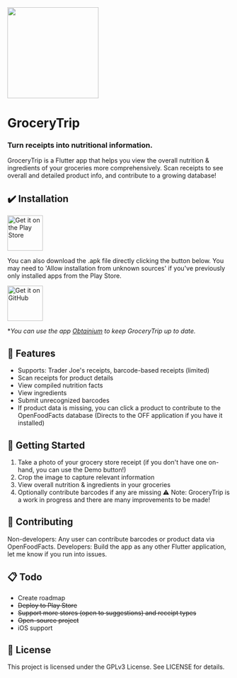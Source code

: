 <img src="https://user-images.githubusercontent.com/32601911/230755763-3ed1bb83-a04c-43a6-b9e0-fe8e4dd8a4ed.png" height="206">

# GroceryTrip
### Turn receipts into nutritional information. 

GroceryTrip is a Flutter app that helps you view the overall nutrition & ingredients of your groceries more comprehensively. Scan receipts to see overall and detailed product info, and contribute to a growing database!

## :heavy_check_mark: Installation
[<img src="https://play.google.com/intl/en_us/badges/static/images/badges/en_badge_web_generic.png"
    alt="Get it on the Play Store"
    height="80">](https://play.google.com/store/apps/details?id=app.grocerytrip.android)

You can also download the .apk file directly clicking the button below. You may need to 'Allow installation from unknown sources' if you've previously only installed apps from the Play Store. 

[<img src="https://github.com/machiav3lli/oandbackupx/blob/034b226cea5c1b30eb4f6a6f313e4dadcbb0ece4/badge_github.png"
    alt="Get it on GitHub"
    height="80">](https://github.com/zanovis/GroceryTrip/releases)

**You can use the app [Obtainium](https://github.com/ImranR98/Obtainium) to keep GroceryTrip up to date.*

## 🌟 Features
- Supports: Trader Joe's receipts, barcode-based receipts (limited)
- Scan receipts for product details
- View compiled nutrition facts
- View ingredients
- Submit unrecognized barcodes
- If product data is missing, you can click a product to contribute to the OpenFoodFacts database (Directs to the OFF application if you have it installed) 

## 🚀 Getting Started
1. Take a photo of your grocery store receipt (if you don't have one on-hand, you can use the Demo button!)
2. Crop the image to capture relevant information
3. View overall nutrition & ingredients in your groceries
4. Optionally contribute barcodes if any are missing
⚠️ Note: GroceryTrip is a work in progress and there are many improvements to be made!

## 🤝 Contributing
Non-developers: Any user can contribute barcodes or product data via OpenFoodFacts. 
Developers: Build the app as any other Flutter application, let me know if you run into issues. 

## 📋 Todo
- Create roadmap
- ~~Deploy to Play Store~~
- ~~Support more stores (open to suggestions) and receipt types~~
- ~~Open-source project~~
- iOS support

## 📄 License
This project is licensed under the GPLv3 License. See LICENSE for details.
